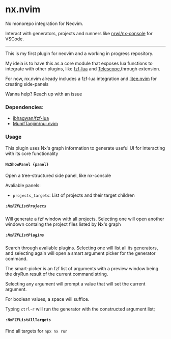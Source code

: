 # nx.nvim
Nx monorepo integration for Neovim.

Interact with generators, projects and runners like [nrwl/nx-console](https://github.com/nrwl/nx-console) for VSCode.

---
This is my first plugin for neovim and a working in progress repository.

My ideia is to have this as a core module that exposes lua functions to integrate with other plugins,
like [fzf-lua](https://github.com/ibhagwan/fzf-lua) and [Telescope](https://github.com/nvim-telescope/telescope.nvim),through extension.

For now, nx.nvim already includes a fzf-lua integration and [litee.nvim](https://github.com/ldelossa/litee.nvim) for creating side-panels

Wanna help? Reach up with an issue

### Dependencies:
- [ibhagwan/fzf-lua](https://github.com/ibhagwan/fzf-lua)
- [MunifTanjim/nui.nvim](https://github.com/MunifTanjim/nui.nvim)

### Usage
This plugin uses Nx's graph information to generate useful UI for interacting with its core functionality

#### `NxShowPanel {panel}`
Open a tree-structured side panel, like nx-console

Avaliable panels:
- `projects_targets`: List of projects and their target children


##### `:NxFZFListProjects`

Will generate a fzf window with all projects. Selecting one will open another windown containg the project files listed by Nx's graph

##### `:NxFZFListPlugins`

Search through avaliable plugins. Selecting one will list all its generators, and selecting again will open a smart argument picker for the generator command.

The smart-picker is an fzf list of arguments with a preview window being the dryRun result of the current command string.

Selecting any argument will prompt a value that will set the current argument.

For boolean values, a space will suffice.

Typing `ctrl-r` will run the generator with the constructed argument list;

#### `:NxFZFListAllTargets`

Find all targets for `npx nx run`
